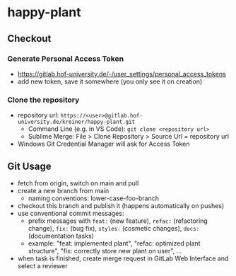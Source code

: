 # happy-plant

## Checkout
### Generate Personal Access Token
- https://gitlab.hof-university.de/-/user_settings/personal_access_tokens
- add new token, save it somewhere (you only see it on creation)

### Clone the repository
- repository url: `https://<user>@gitlab.hof-university.de/kreiner/happy-plant.git`
    - Command Line (e.g. in VS Code): `git clone <repository url>`
    - Sublime Merge: File > Clone Repository > Source Url = repository url
- Windows Git Credential Manager will ask for Access Token

## Git Usage
- fetch from origin, switch on main and pull
- create a new branch from main 
    - naming conventions: lower-case-foo-branch
- checkout this branch and publish it (happens automatically on pushes)
- use conventional commit messages:
    - prefix messages with `feat:` (new feature), `refac:` (refactoring change), `fix:` (bug fix), `styles:` (cosmetic changes), `docs:` (documentation tasks)
    - example: "feat: implemented plant", "refac: optimized plant structure", "fix: correctly store new plant on user", ...
- when task is finished, create merge request in GitLab Web Interface and select a reviewer